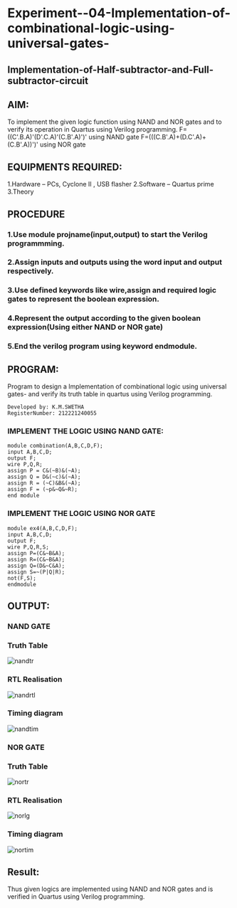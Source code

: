 # Experiment--04-Implementation-of-combinational-logic-using-universal-gates-
 ## Implementation-of-Half-subtractor-and-Full-subtractor-circuit
## AIM:
To implement the given logic function using NAND and NOR gates and to verify its operation in Quartus using Verilog programming.
F=((C'.B.A)'(D'.C.A)'(C.B'.A)')' using NAND gate
F=(((C.B'.A)+(D.C'.A)+(C.B'.A))')' using NOR gate


## EQUIPMENTS REQUIRED:
 1.Hardware – PCs, Cyclone II , USB flasher
 2.Software – Quartus prime
 3.Theory

## PROCEDURE
### 1.Use module projname(input,output) to start the Verilog programmming.
### 2.Assign inputs and outputs using the word input and output respectively.
### 3.Use defined keywords like wire,assign and required logic gates to represent the boolean expression.
### 4.Represent the output according to the given boolean expression(Using either NAND or NOR gate)
### 5.End the verilog program using keyword endmodule.

## PROGRAM:

Program to design a Implementation of combinational logic using universal gates-  and verify its truth table in quartus using Verilog programming.
```
Developed by: K.M.SWETHA
RegisterNumber: 212221240055
```
### IMPLEMENT THE LOGIC USING NAND GATE:
```
module combination(A,B,C,D,F);
input A,B,C,D;
output F;
wire P,Q,R;
assign P = C&(~B)&(~A);
assign Q = D&(~c)&(~A);
assign R = (~C)&B&(~A);
assign F = (~p&~Q&~R);
end module
```
### IMPLEMENT THE LOGIC USING NOR GATE
```
module ex4(A,B,C,D,F);
input A,B,C,D;
output F;
wire P,Q,R,S;
assign P=(C&~B&A);
assign R=(C&~B&A);
assign Q=(D&~C&A);
assign S=~(P|Q|R);
not(F,S);
endmodule
```


## OUTPUT:
### NAND GATE
### Truth Table
![nandtr](https://user-images.githubusercontent.com/94228215/167343748-160ff6b2-64c5-4e7e-be7f-2efd2e736769.png)

### RTL Realisation 
![nandrtl](https://user-images.githubusercontent.com/94228215/167343759-a8002f39-aa05-4336-accf-133fadf7ff79.png)

### Timing diagram
![nandtim](https://user-images.githubusercontent.com/94228215/167343771-b580e858-5b86-4a4d-bdf3-5cacc355dcc0.jpeg)


### NOR GATE
### Truth Table
![nortr](https://user-images.githubusercontent.com/94228215/167343785-fb055c75-f486-4aee-8ece-2712dd57b5d2.png)

### RTL Realisation 
![norlg](https://user-images.githubusercontent.com/94228215/167343797-3b429f21-f5ad-4200-ace4-b3ba3a49113f.png)

### Timing diagram
![nortim](https://user-images.githubusercontent.com/94228215/167343809-29bb1f7b-eca4-475e-a818-5388f7d6f428.png)



## Result:
Thus given logics are implemented using NAND and NOR gates and is verified in Quartus using Verilog programming.
